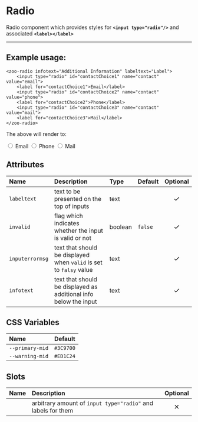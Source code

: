# Radio

Radio component which provides styles for **`<input type="radio"/>`** and associated **`<label></label>`**

***

## Example usage:
	<zoo-radio infotext="Additional Information" labeltext="Label">
		<input type="radio" id="contactChoice1" name="contact" value="email">
		<label for="contactChoice1">Email</label>
		<input type="radio" id="contactChoice2" name="contact" value="phone">
		<label for="contactChoice2">Phone</label>
		<input type="radio" id="contactChoice3" name="contact" value="mail">
		<label for="contactChoice3">Mail</label>
	</zoo-radio>

The above will render to:

<zoo-radio infotext="Additional Information" labeltext="Label">
	<input type="radio" id="contactChoice1" name="contact" value="email"/>
	<label for="contactChoice1">Email</label>
	<input type="radio" id="contactChoice2" name="contact" value="phone"/>
	<label for="contactChoice2">Phone</label>
	<input type="radio" id="contactChoice3" name="contact" value="mail"/>
	<label for="contactChoice3">Mail</label>
</zoo-radio>

## Attributes
|     **Name**    |           **Description**                                          | **Type** | **Default** | **Optional** | 
| :------------- | :-----------------------------------------------------------------|:--------|:-----------|:-----------:|
| `labeltext`     | text to be presented on the top of inputs                          | text     |             |   <svg viewBox="0 0 24 24" width="18" height="18"><path d="M9 16.2L4.8 12l-1.4 1.4L9 19 21 7l-1.4-1.4L9 16.2z"/></svg>
| `invalid`       | flag which indicates whether the input is valid or not             | boolean  |   `false`   |   <svg viewBox="0 0 24 24" width="18" height="18"><path d="M9 16.2L4.8 12l-1.4 1.4L9 19 21 7l-1.4-1.4L9 16.2z"/></svg>
|`inputerrormsg`  | text that should be displayed when `valid` is set to `falsy` value | text     |             |   <svg viewBox="0 0 24 24" width="18" height="18"><path d="M9 16.2L4.8 12l-1.4 1.4L9 19 21 7l-1.4-1.4L9 16.2z"/></svg>
|   `infotext`    | text that should be displayed as additional info below the input   | text     |             |   <svg viewBox="0 0 24 24" width="18" height="18"><path d="M9 16.2L4.8 12l-1.4 1.4L9 19 21 7l-1.4-1.4L9 16.2z"/></svg>
## CSS Variables
|        **Name**        |   **Default**  |
| :-------------------- |:--------------:|
| `--primary-mid`        |    `#3C9700`   |
| `--warning-mid`        |    `#ED1C24`   |
## Slots
|      **Name**    |           **Description**          | **Optional** | 
| :--------------: | :---------------------------------|:-----------:|
|                  | arbitrary amount of `input type="radio"` and labels for them| <svg viewBox="0 0 24 24" width="18" height="18"><path d="M19 6.4L17.6 5 12 10.6 6.4 5 5 6.4l5.6 5.6L5 17.6 6.4 19l5.6-5.6 5.6 5.6 1.4-1.4-5.6-5.6z"/></svg>
